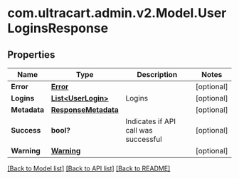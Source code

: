 # com.ultracart.admin.v2.Model.UserLoginsResponse
## Properties

Name | Type | Description | Notes
------------ | ------------- | ------------- | -------------
**Error** | [**Error**](Error.md) |  | [optional] 
**Logins** | [**List&lt;UserLogin&gt;**](UserLogin.md) | Logins | [optional] 
**Metadata** | [**ResponseMetadata**](ResponseMetadata.md) |  | [optional] 
**Success** | **bool?** | Indicates if API call was successful | [optional] 
**Warning** | [**Warning**](Warning.md) |  | [optional] 


[[Back to Model list]](../README.md#documentation-for-models) [[Back to API list]](../README.md#documentation-for-api-endpoints) [[Back to README]](../README.md)

